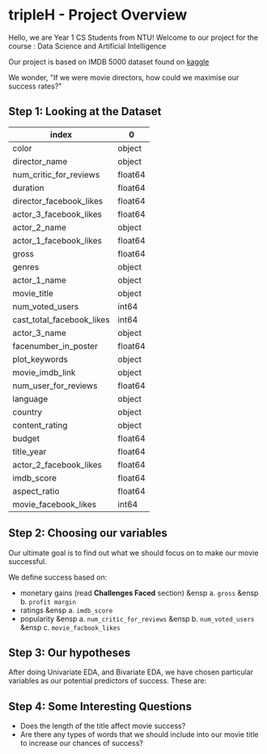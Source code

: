 # tripleH - Project Overview


Hello, we are Year 1 CS Students from NTU! Welcome to our project for the course : Data Science and Artificial Intelligence 

Our project is based on IMDB 5000 dataset found on [kaggle](https://www.kaggle.com/datasets/carolzhangdc/imdb-5000-movie-dataset)

We wonder, "If we were movie directors, how could we maximise our success rates?" 

## Step 1: Looking at the Dataset

|index|0|
|---|---|
|color|object|
|director\_name|object|
|num\_critic_for_reviews|float64|
|duration|float64|
|director\_facebook_likes|float64|
|actor\_3_facebook_likes|float64|
|actor\_2_name|object|
|actor\_1_facebook_likes|float64|
|gross|float64|
|genres|object|
|actor\_1_name|object|
|movie\_title|object|
|num\_voted_users|int64|
|cast\_total_facebook_likes|int64|
|actor\_3_name|object|
|facenumber\_in_poster|float64|
|plot\_keywords|object|
|movie\_imdb_link|object|
|num\_user_for_reviews|float64|
|language|object|
|country|object|
|content\_rating|object|
|budget|float64|
|title\_year|float64|
|actor\_2_facebook_likes|float64|
|imdb\_score|float64|
|aspect\_ratio|float64|
|movie\_facebook_likes|int64|


## Step 2: Choosing our variables 

Our ultimate goal is to find out what we should focus on to make our movie successful.

We define success based on: 
- monetary gains (read **Challenges Faced** section)
&ensp a. `gross`
&ensp b. `profit margin` 
- ratings 
&ensp a. `imdb_score`
- popularity
&ensp a. `num_critic_for_reviews`
&ensp b. `num_voted_users`
&ensp c. `movie_facbook_likes`


## Step 3: Our hypotheses 
After doing Univariate EDA, and Bivariate EDA, we have chosen particular variables as our potential predictors of success. These are: 


## Step 4: Some Interesting Questions 
- Does the length of the title affect movie success? 
- Are there any types of words that we should include into our movie title to increase our chances of success? 







